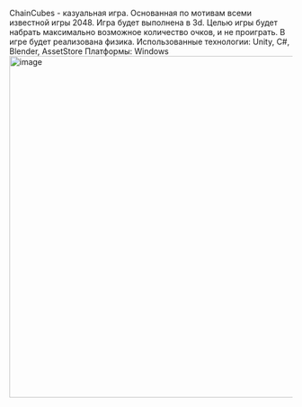 ChainCubes - казуальная игра. Основанная по мотивам всеми известной игры 2048. Игра будет выполнена в 3d. Целью игры будет набрать максимально возможное количество очков, и не проиграть. В игре будет реализована физика. Использованные технологии: Unity, C#, Blender, AssetStore Платформы: Windows
<img width="673" height="607" alt="image" src="https://github.com/user-attachments/assets/9f062d1f-7554-47b9-ad1d-f82596c95c37" />
